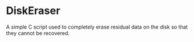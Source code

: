 # DiskEraser
A simple C script used to completely erase residual data on the disk so that they cannot be recovered. 
